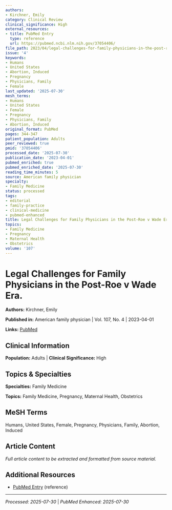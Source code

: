 ```yaml
---
authors:
- Kirchner, Emily
category: Clinical Review
clinical_significance: High
external_resources:
- title: PubMed Entry
  type: reference
  url: https://pubmed.ncbi.nlm.nih.gov/37054406/
file_path: 2023/04/legal-challenges-for-family-physicians-in-the-post-roe-v-wad.md
issue: '4'
keywords:
- Humans
- United States
- Abortion, Induced
- Pregnancy
- Physicians, Family
- Female
last_updated: '2025-07-30'
mesh_terms:
- Humans
- United States
- Female
- Pregnancy
- Physicians, Family
- Abortion, Induced
original_format: PubMed
pages: 344-347
patient_population: Adults
peer_reviewed: true
pmid: '37054406'
processed_date: '2025-07-30'
publication_date: '2023-04-01'
pubmed_enriched: true
pubmed_enriched_date: '2025-07-30'
reading_time_minutes: 5
source: American family physician
specialty:
- Family Medicine
status: processed
tags:
- editorial
- family-practice
- clinical-medicine
- pubmed-enhanced
title: Legal Challenges for Family Physicians in the Post-Roe v Wade Era.
topics:
- Family Medicine
- Pregnancy
- Maternal Health
- Obstetrics
volume: '107'
---
```


# Legal Challenges for Family Physicians in the Post-Roe v Wade Era.

**Authors:** Kirchner, Emily

**Published in:** American family physician | Vol. 107, No. 4 | 2023-04-01

**Links:** [PubMed](https://pubmed.ncbi.nlm.nih.gov/37054406/)

## Clinical Information

**Population:** Adults | **Clinical Significance:** High

## Topics & Specialties

**Specialties:** Family Medicine

**Topics:** Family Medicine, Pregnancy, Maternal Health, Obstetrics

## MeSH Terms

Humans, United States, Female, Pregnancy, Physicians, Family, Abortion, Induced

## Article Content

*Full article content to be extracted and formatted from source material.*

## Additional Resources

- [PubMed Entry](https://pubmed.ncbi.nlm.nih.gov/37054406/) (reference)

---

*Processed: 2025-07-30* | *PubMed Enhanced: 2025-07-30*
